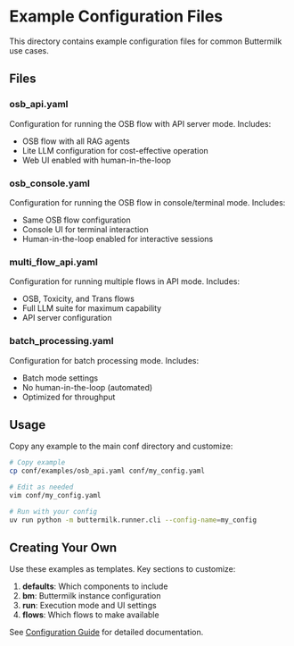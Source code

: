 # Example Configuration Files

This directory contains example configuration files for common Buttermilk use cases.

## Files

### osb_api.yaml
Configuration for running the OSB flow with API server mode. Includes:
- OSB flow with all RAG agents
- Lite LLM configuration for cost-effective operation
- Web UI enabled with human-in-the-loop

### osb_console.yaml  
Configuration for running the OSB flow in console/terminal mode. Includes:
- Same OSB flow configuration
- Console UI for terminal interaction
- Human-in-the-loop enabled for interactive sessions

### multi_flow_api.yaml
Configuration for running multiple flows in API mode. Includes:
- OSB, Toxicity, and Trans flows
- Full LLM suite for maximum capability
- API server configuration

### batch_processing.yaml
Configuration for batch processing mode. Includes:
- Batch mode settings
- No human-in-the-loop (automated)
- Optimized for throughput

## Usage

Copy any example to the main conf directory and customize:

```bash
# Copy example
cp conf/examples/osb_api.yaml conf/my_config.yaml

# Edit as needed
vim conf/my_config.yaml

# Run with your config
uv run python -m buttermilk.runner.cli --config-name=my_config
```

## Creating Your Own

Use these examples as templates. Key sections to customize:

1. **defaults**: Which components to include
2. **bm**: Buttermilk instance configuration  
3. **run**: Execution mode and UI settings
4. **flows**: Which flows to make available

See [Configuration Guide](../../docs/CONFIGURATION_GUIDE.md) for detailed documentation.